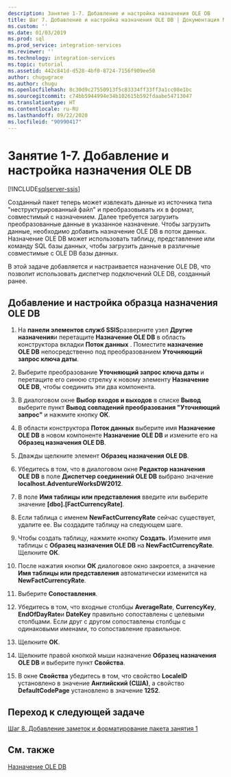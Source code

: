 ```yaml
---
description: Занятие 1-7. Добавление и настройка назначения OLE DB
title: Шаг 7. Добавление и настройка назначения OLE DB | Документация Майкрософт
ms.custom: ''
ms.date: 01/03/2019
ms.prod: sql
ms.prod_service: integration-services
ms.reviewer: ''
ms.technology: integration-services
ms.topic: tutorial
ms.assetid: 442c841d-d528-4bf0-8724-7156f909ee50
author: chugugrace
ms.author: chugu
ms.openlocfilehash: 8c30d9c27550913f5c83334ff33ff3a1cc08e1bc
ms.sourcegitcommit: c74bb5944994e34b102615b592fdaabe54713047
ms.translationtype: HT
ms.contentlocale: ru-RU
ms.lasthandoff: 09/22/2020
ms.locfileid: "90990417"
---
```

# <a name="lesson-1-7-add-and-configure-the-ole-db-destination"></a>Занятие 1-7. Добавление и настройка назначения OLE DB

[!INCLUDE[sqlserver-ssis](../includes/applies-to-version/sqlserver-ssis.md)]



Созданный пакет теперь может извлекать данные из источника типа "неструктурированный файл" и преобразовывать их в формат, совместимый с назначением. Далее требуется загрузить преобразованные данные в указанное назначение. Чтобы загрузить данные, необходимо добавить назначение OLE DB в поток данных. Назначение OLE DB может использовать таблицу, представление или команду SQL базы данных, чтобы загрузить данные в различные совместимые с OLE DB базы данных.  
  
В этой задаче добавляется и настраивается назначение OLE DB, что позволит использовать диспетчер подключений OLE DB, созданный ранее.  
  
## <a name="add-and-configure-the-sample-ole-db-destination"></a>Добавление и настройка образца назначения OLE DB  
  
1.  На **панели элементов служб SSIS**разверните узел **Другие назначения**и перетащите **Назначение OLE DB** в область конструктора вкладки **Поток данных** . Поместите **назначение OLE DB** непосредственно под преобразованием **Уточняющий запрос ключа даты**.  
  
2.  Выберите преобразование **Уточняющий запрос ключа даты** и перетащите его синюю стрелку к новому элементу **Назначение OLE DB**, чтобы соединить эти два компонента.  
  
3.  В диалоговом окне **Выбор входов и выходов** в списке **Вывод** выберите пункт **Вывод совпадений преобразования "Уточняющий запрос"** и нажмите кнопку **ОК**.  
  
4.  В области конструктора **Поток данных** выберите имя **Назначение OLE DB** в новом компоненте **Назначение OLE DB** и измените его на **Образец назначения OLE DB**.  
  
5.  Дважды щелкните элемент **Образец назначения OLE DB**.  
  
6.  Убедитесь в том, что в диалоговом окне **Редактор назначения OLE DB** в поле **Диспетчер соединений OLE DB** выбрано значение **localhost.AdventureWorksDW2012**.  
  
7.  В поле **Имя таблицы или представления** введите или выберите значение **[dbo].[FactCurrencyRate]**.  
 
8.  Если таблица с именем **NewFactCurrencyRate** сейчас существует, удалите ее. Вы создадите таблицу на следующем шаге.
 
9.  Чтобы создать таблицу, нажмите кнопку **Создать**.  Измените имя таблицы с **Образец назначения OLE DB** на **NewFactCurrencyRate**.  Щелкните **ОК**.  
 
10. После нажатия кнопки **ОК** диалоговое окно закроется, а значение **Имя таблицы или представления** автоматически изменится на **NewFactCurrencyRate**.  
  
11. Выберите **Сопоставления**.  
  
12. Убедитесь в том, что входные столбцы **AverageRate**, **CurrencyKey**, **EndOfDayRate**и **DateKey** правильно сопоставлены с целевыми столбцами. Если друг с другом сопоставлены столбцы с одинаковыми именами, то сопоставление правильное.  
  
13. Щелкните **ОК**.  
  
14. Щелкните правой кнопкой мыши назначение **Образец назначения OLE DB** и выберите пункт **Свойства**.  
  
15. В окне **Свойства** убедитесь в том, что свойство **LocaleID** установлено в значение **Английский (США)**, а свойство **DefaultCodePage** установлено в значение **1252**.  
  
## <a name="go-to-next-task"></a>Переход к следующей задаче
[Шаг 8. Добавление заметок и форматирование пакета занятия 1](../integration-services/lesson-1-8-making-the-lesson-1-package-easier-to-understand.md)  
  
## <a name="see-also"></a>См. также  
[Назначение OLE DB](../integration-services/data-flow/ole-db-destination.md)  
  
  
  
